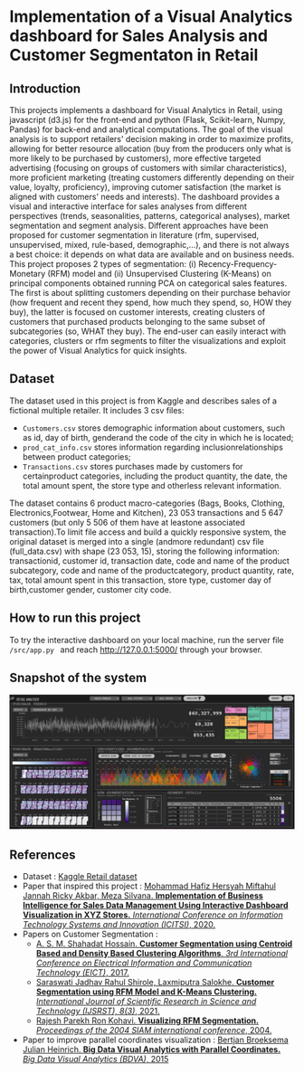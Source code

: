 # Implementation of a Visual Analytics dashboard for Sales Analysis and Customer Segmentaton in Retail
 
 ## Introduction
 This projects implements a dashboard for Visual Analytics in Retail, using javascript (d3.js) for the front-end and python (Flask, Scikit-learn, Numpy, Pandas) for back-end and analytical computations.
 The goal of the visual analysis is to support retailers' decision making in order to maximize profits, allowing for  better resource allocation (buy from the producers only what is more likely to be purchased by customers), more effective targeted advertising (focusing on groups of customers with similar characteristics), more proficient marketing (treating customers differently depending on their value, loyalty, proficiency), improving cutomer satisfaction (the market is aligned with customers' needs and interests). The dashboard provides a visual and interactive interface for sales analyses from different perspectives (trends, seasonalities, patterns, categorical analyses), market segmentation and segment analysis. Different approaches have been proposed for customer segmentation in literature (rfm, supervised, unsupervised, mixed, rule-based, demographic,...), and there is not always a best choice: it depends on what data are available and on business needs. This project proposes 2 types of segmentation: (i) Recency-Frequency-Monetary (RFM) model and (ii) Unsupervised Clustering (K-Means) on principal components obtained running PCA on categorical sales features. The first is about splitting customers depending on their purchase behavior (how frequent and recent they spend, how much they spend, so, HOW they buy), the latter is focused on customer interests, creating clusters of customers that purchased products belonging to the same subset of subcategories (so, WHAT they buy). The end-user can easily interact with categories, clusters or rfm segments to filter the visualizations and exploit the power of Visual Analytics for quick insights.

 ## Dataset
 The dataset used in this project is from Kaggle and describes sales of a fictional multiple retailer. It includes 3 csv files:
 * ```Customers.csv``` stores demographic information about customers, such as id, day of birth, genderand the code of the city in which he is located;
 * ```prod_cat_info.csv``` stores information regarding inclusionrelationships between product categories;
 * ```Transactions.csv``` stores purchases made by customers for certainproduct categories, including the product quantity, the date, the total amount spent, the store type and otherless relevant information.
 
The dataset contains 6 product macro-categories (Bags, Books, Clothing, Electronics,Footwear, Home and Kitchen), 23 053 transactions and 5 647 customers (but only 5 506 of them have at leastone associated transaction).To limit file access and build a quickly responsive system, the original dataset is merged into a single (andmore redundant) csv file (full_data.csv) with shape (23 053, 15), storing the following information: transactionid, customer id, transaction date, code and name of the product subcategory, code and name of the productcategory, product quantity, rate, tax, total amount spent in this transaction, store type, customer day of birth,customer gender, customer city code.
 
 ## How to run this project
 To try the interactive dashboard on your local machine, run the server file ```/src/app.py ``` and reach http://127.0.0.1:5000/ through your browser.

 ## Snapshot of the system
 ![alt text](https://github.com/AlessandraMonaco/Visual-Analytics/blob/master/dashboard_screenshot.PNG)


 ## References
 * Dataset : [Kaggle Retail dataset](https://www.kaggle.com/darpan25bajaj/retail-case-study-data)
 * Paper that inspired this project : [Mohammad Hafiz Hersyah Miftahul Jannah Ricky Akbar, Meza Silvana. **Implementation of Business Intelligence for Sales Data Management Using Interactive Dashboard Visualization in XYZ Stores.** *International Conference on Information Technology Systems and Innovation (ICITSI)*, 2020.](https://ieeexplore.ieee.org/document/9264984)
 * Papers on Customer Segmentation : 
    * [A. S. M. Shahadat Hossain. **Customer Segmentation using Centroid Based and Density Based Clustering Algorithms**. *3rd International Conference on Electrical Information and Communication Technology (EICT)*, 2017.](https://ieeexplore.ieee.org/document/8275249)
    * [Saraswati Jadhav Rahul Shirole, Laxmiputra Salokhe. **Customer Segmentation using RFM Model and K-Means Clustering.** *International Journal of Scientific Research in Science and Technology (IJSRST), 8(3)*, 2021.](https://www.researchgate.net/publication/352393770_Customer_Segmentation_using_RFM_Model_and_K-Means_Clustering)
    * [Rajesh Parekh Ron Kohavi. **Visualizing RFM Segmentation.** *Proceedings of the 2004 SIAM international conference*, 2004.]()
 * Paper to improve parallel coordinates visualization : [Bertjan Broeksema Julian Heinrich. **Big Data Visual Analytics with Parallel Coordinates.** *Big Data Visual Analytics (BDVA)*, 2015](https://ieeexplore.ieee.org/abstract/document/7314286)
